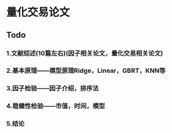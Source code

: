 # 量化交易论文

## Todo

### 1.文献综述(10篇左右)(因子相关论文，量化交易相关论文)

### 2.基本原理——模型原理Ridge，Linear，GBRT，KNN等

### 3.因子检验——因子介绍，排序法

### 4.稳健性检验——市值，时间，模型

### 5.结论
